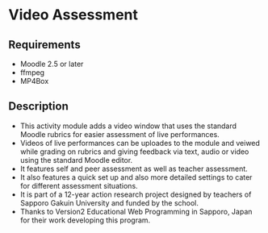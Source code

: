Video Assessment
================

Requirements
------------

* Moodle 2.5 or later
* ffmpeg
* MP4Box

Description
------------

* This activity module adds a video window that uses the standard Moodle rubrics for easier assessment of live performances.
* Videos of live performances can be uploades to the module and veiwed while grading on rubrics and giving feedback via text, audio or video using the standard Moodle editor. 
* It features self and peer assessment as well as teacher assessment.
* It also features a quick set up and also more detailed settings to cater for different assessment situations.
* It is part of a 12-year action research project designed by teachers of Sapporo Gakuin University and funded by the school.
* Thanks to Version2 Educational Web Programming in Sapporo, Japan for their work developing this program.
